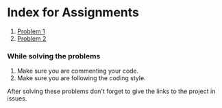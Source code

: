 # Index for Assignments 

1. [Problem 1](problem1.md)
2. [Problem 2](problem2.md)

### While solving the problems
1. Make sure you are commenting your code. 
2. Make sure you are following the coding style.

After solving these problems don't forget to give the links to the project 
in issues.